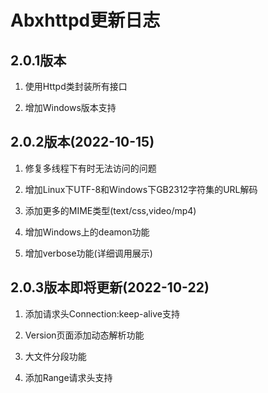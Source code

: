 # Abxhttpd更新日志

## 2.0.1版本

1. 使用Httpd类封装所有接口

2. 增加Windows版本支持

## 2.0.2版本(2022-10-15)

1. 修复多线程下有时无法访问的问题

2. 增加Linux下UTF-8和Windows下GB2312字符集的URL解码

3. 添加更多的MIME类型(text/css,video/mp4)

4. 增加Windows上的deamon功能

5. 增加verbose功能(详细调用展示)



## 2.0.3版本即将更新(2022-10-22)

1. 添加请求头Connection:keep-alive支持

2. Version页面添加动态解析功能

3. 大文件分段功能

4. 添加Range请求头支持

